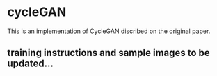 # cycleGAN

This is an implementation of CycleGAN discribed on the original paper.

## training instructions and sample images to be updated...
